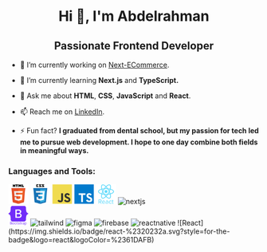 <h1 align="center">Hi 👋, I'm Abdelrahman</h1>
<h2 align="center">Passionate Frontend Developer</h2>

- 🔭 I’m currently working on [Next-ECommerce](https://github.com/abdelrahmanHSalama/Next-ECommerce).

- 🌱 I’m currently learning **Next.js** and **TypeScript.**

- 💬 Ask me about **HTML**, **CSS**, **JavaScript** and **React**.

- 📫 Reach me on [LinkedIn](https://www.linkedin.com/in/abdelrahmanhsalama/).

- ⚡ Fun fact? **I graduated from dental school, but my passion for tech led me to pursue web development. I hope to one day combine both fields in meaningful ways.**

<h3 align="left">Languages and Tools:</h3>
<p align="left">
    <img
        src="https://raw.githubusercontent.com/devicons/devicon/master/icons/html5/html5-original-wordmark.svg"
        alt="html5"
        width="40"
        height="40"
    />
    <img
        src="https://raw.githubusercontent.com/devicons/devicon/master/icons/css3/css3-original-wordmark.svg"
        alt="css3"
        width="40"
        height="40"
    />
    <img
        src="https://raw.githubusercontent.com/devicons/devicon/master/icons/javascript/javascript-original.svg"
        alt="javascript"
        width="40"
        height="40"
    />
    <img
        src="https://raw.githubusercontent.com/devicons/devicon/master/icons/typescript/typescript-original.svg"
        alt="typescript"
        width="40"
        height="40"
    />
    <img
        src="https://raw.githubusercontent.com/devicons/devicon/master/icons/react/react-original-wordmark.svg"
        alt="react"
        width="40"
        height="40"
    />
    <img
        src="https://www.svgrepo.com/show/354113/nextjs-icon.svg"
        alt="nextjs"
        width="40"
        height="40"
    />
  <br>
    <img
        src="https://raw.githubusercontent.com/devicons/devicon/master/icons/bootstrap/bootstrap-plain-wordmark.svg"
        alt="bootstrap"
        width="40"
        height="40"
    />
    <img
        src="https://tailwindcss.com/_next/static/media/tailwindcss-mark.d52e9897.svg"
        alt="tailwind"
        width="40"
        height="40"
    />
    <img
        src="https://www.vectorlogo.zone/logos/figma/figma-icon.svg"
        alt="figma"
        width="40"
        height="40"
    />
    <img
        src="https://www.vectorlogo.zone/logos/firebase/firebase-icon.svg"
        alt="firebase"
        width="40"
        height="40"
    />
    <img
        src="https://reactnative.dev/img/header_logo.svg"
        alt="reactnative"
        width="40"
        height="40"
    />
    ![React](https://img.shields.io/badge/react-%2320232a.svg?style=for-the-badge&logo=react&logoColor=%2361DAFB)
</p>


